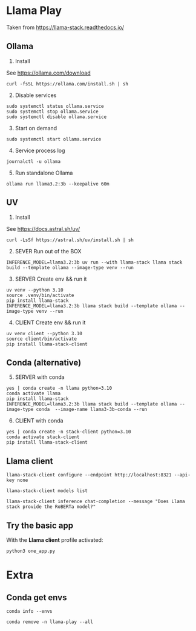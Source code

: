 # Llama Play

Taken from https://llama-stack.readthedocs.io/

## Ollama

1. Install

See https://ollama.com/download

```shell
curl -fsSL https://ollama.com/install.sh | sh
```

2. Disable services

```shell
sudo systemctl status ollama.service
sudo systemctl stop ollama.service
sudo systemctl disable ollama.service
```

3. Start on demand

```shell
sudo systemctl start ollama.service
```

4. Service process log

```shell
journalctl -u ollama
```

5. Run standalone Ollama

```shell
ollama run llama3.2:3b --keepalive 60m
```

## UV

1. Install

See https://docs.astral.sh/uv/

```shell
curl -LsSf https://astral.sh/uv/install.sh | sh
```

2. SEVER Run out of the BOX

```shell
INFERENCE_MODEL=llama3.2:3b uv run --with llama-stack llama stack build --template ollama --image-type venv --run
```

3. SERVER Create env && run it

```shell
uv venv --python 3.10
source .venv/bin/activate
pip install llama-stack
INFERENCE_MODEL=llama3.2:3b llama stack build --template ollama --image-type venv --run
```

4. CLIENT Create env && run it

```shell
uv venv client --python 3.10
source client/bin/activate
pip install llama-stack-client
```

## Conda (alternative)

5. SERVER with conda

```shell
yes | conda create -n llama python=3.10
conda activate llama
pip install llama-stack
INFERENCE_MODEL=llama3.2:3b llama stack build --template ollama --image-type conda  --image-name llama3-3b-conda --run
```

6. CLIENT with conda

```shell
yes | conda create -n stack-client python=3.10
conda activate stack-client
pip install llama-stack-client
```

## Llama client

```shell
llama-stack-client configure --endpoint http://localhost:8321 --api-key none
```

```shell
llama-stack-client models list
```

```shell
llama-stack-client inference chat-completion --message "Does Llama stack provide the RoBERTa model?"
```

## Try the basic app

With the **Llama client** profile activated:
```shell
python3 one_app.py
```

# Extra

## Conda get envs

```shell
conda info --envs
```

```shell
conda remove -n llama-play --all
```